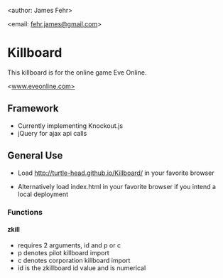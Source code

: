 <author: James Fehr>

<email: fehr.james@gmail.com>

# Killboard

This killboard is for the online game Eve Online.

<www.eveonline.com>

## Framework

-   Currently implementing Knockout.js
-   jQuery for ajax api calls

## General Use

-   Load <http://turtle-head.github.io/Killboard/> in your favorite browser

-   Alternatively load index.html in your favorite browser if you intend a
local deployment

### Functions

#### zkill

-   requires 2 arguments, id and p or c
-   p denotes pilot killboard import
-   c denotes corporation killboard import
-   id is the zkillboard id value and is numerical
